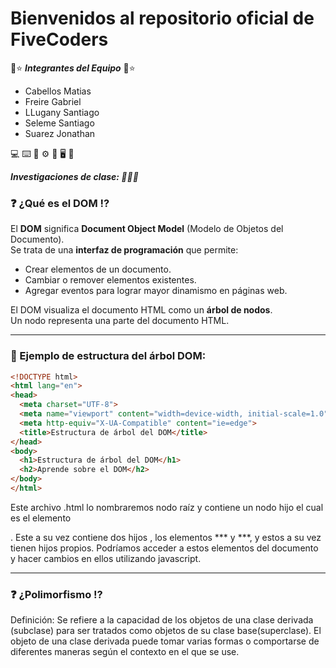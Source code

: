 # Bienvenidos al repositorio oficial de  **FiveCoders**

🌠⭐ ***Integrantes del Equipo***  🌠⭐

- Cabellos Matias
- Freire Gabriel
- LLugany Santiago
- Seleme Santiago
- Suarez Jonathan


💻  ⌨️ 💾 ⚙️ 🎸 🖥️ 🧠 


***Investigaciones de clase: 👷👷‍♂️***

### ❓ ¿Qué es el DOM ⁉️

El **DOM** significa **Document Object Model** (Modelo de Objetos del Documento).  
Se trata de una **interfaz de programación** que permite:

- Crear elementos de un documento.
- Cambiar o remover elementos existentes.
- Agregar eventos para lograr mayor dinamismo en páginas web.

El DOM visualiza el documento HTML como un **árbol de nodos**.  
Un nodo representa una parte del documento HTML.

---

### 🌳 Ejemplo de estructura del árbol DOM:

```html
<!DOCTYPE html>
<html lang="en">
<head>
  <meta charset="UTF-8">
  <meta name="viewport" content="width=device-width, initial-scale=1.0">
  <meta http-equiv="X-UA-Compatible" content="ie=edge">
  <title>Estructura de árbol del DOM</title>
</head>
<body>
  <h1>Estructura de árbol del DOM</h1>
  <h2>Aprende sobre el DOM</h2>
</body>
</html>
```
Este archivo .html lo nombraremos nodo raíz y contiene un nodo hijo el cual es el elemento
<html>. Este a su vez contiene dos hijos , los elementos ***<head> y <body>***, y estos a su vez
tienen hijos propios. Podríamos acceder a estos elementos del documento y hacer cambios en
ellos utilizando javascript.

----------------------------------------------------------------------------------------------------
### ❓ ¿Polimorfismo ⁉️

Definición: Se refiere a la capacidad de los objetos de una clase derivada (subclase) para ser tratados como objetos de su clase base(superclase).
El objeto de una clase derivada puede tomar varias formas o comportarse de diferentes maneras según el contexto en el que se use.

